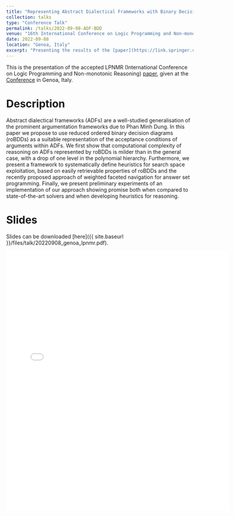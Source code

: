 ```yaml
---
title: "Representing Abstract Dialectical Frameworks with Binary Decision Diagrams"
collection: talks
type: "Conference Talk"
permalink: /talks/2022-09-08-ADF-BDD
venue: "16th International Conference on Logic Programming and Non-monotonic Reasoning"
date: 2022-09-08
location: "Genoa, Italy"
excerpt: "Presenting the results of the [paper](https://link.springer.com/chapter/10.1007/978-3-031-15707-3_14) at the LPNMR"
---
```

This is the presentation of the accepted LPNMR (International Conference on Logic Programming and Non-monotonic Reasoning) [paper](https://link.springer.com/chapter/10.1007/978-3-031-15707-3_14), given at the [Conference](https://sites.google.com/view/lpnmr2022/home) in Genoa, Italy.

# Description

Abstract dialectical frameworks (ADFs) are a well-studied generalisation of the prominent argumentation frameworks due to Phan Minh Dung. In this paper we propose to use reduced ordered binary decision diagrams (roBDDs) as a suitable representation of the acceptance conditions of arguments within ADFs. We first show that computational complexity of reasoning on ADFs represented by roBDDs is milder than in the general case, with a drop of one level in the polynomial hierarchy. Furthermore, we present a framework to systematically define heuristics for search space exploitation, based on easily retrievable properties of roBDDs and the recently proposed approach of weighted faceted navigation for answer set programming. Finally, we present preliminary experiments of an implementation of our approach showing promise both when compared to state-of-the-art solvers and when developing heuristics for reasoning.

# Slides
Slides can be downloaded [here]({{ site.baseurl }}/files/talk/20220908_genoa_lpnmr.pdf).

<embed src="{{ site.baseurl }}/files/talk/20220908_genoa_lpnmr.pdf" width="600" height="700" type='application/pdf'>
